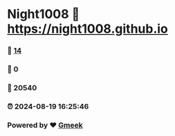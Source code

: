 # Night1008 :link: https://night1008.github.io 
### :page_facing_up: [14](https://night1008.github.io/tag.html) 
### :speech_balloon: 0 
### :hibiscus: 20540 
### :alarm_clock: 2024-08-19 16:25:46 
### Powered by :heart: [Gmeek](https://github.com/Meekdai/Gmeek)
